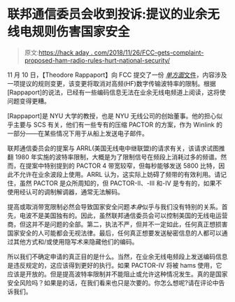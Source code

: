 # 联邦通信委员会收到投诉:提议的业余无线电规则伤害国家安全

> 原文:[https://hack aday . com/2018/11/26/FCC-gets-complaint-proposed-ham-radio-rules-hurt-national-security/](https://hackaday.com/2018/11/26/fcc-gets-complaint-proposed-ham-radio-rules-hurt-national-security/)

11 月 10 日，【Theodore Rappaport】向 FCC 提交了一份 [*单方面*文件](https://ecfsapi.fcc.gov/file/1111110314487/FCC%20EX%20PARTE%2016-239%20Eric%20Burger%20Nov%2011%202018.pdf)，内容涉及一项提议的规则变更，该变更将取消对高频(HF)数字传输波特率的限制。根据[Rappaport]的说法，已经有一些编码信息无法在业余无线电频道上阅读，这将使问题变得更糟。

[Rappaport]是 NYU 大学的教授，也是 NYU 无线公司的创始董事。他的担心似乎主要与 SCS 有关，他们有一些专有的压缩 PACTOR 的方案，作为 Winlink 的一部分——在某些情况下用于从船上发送电子邮件。

联邦通信委员会的提案与 ARRL(美国无线电中继联盟)的请求有关，该请求试图推翻 1980 年实施的波特率限制，大概是为了限制信号在频段上消耗过多的频谱。然而，在提案中特别提到的 PACTOR 4 带宽较窄，但每秒能够发送 5800 比特，因此不允许在业余波段上使用。ARRL 认为，这实际上妨碍了频带的有效利用。请记住，虽然 PACTOR 是众所周知的，但 PACTOR-II、-III 和-IV 是专有的，如果不使用经认可的调制解调器，通常无法解码。

提高或取消带宽限制必然会导致国家安全问题*本身*似乎与我们没有特别的关系。首先，电波不是美国独有的。因此，虽然联邦通信委员会可以控制美国的无线电运营商，但这并不是问题的全部。第二，执法不严，但并不一定如此，任何真正想损害国家安全的人可能都会无视法律。最后，任何真正想要发送秘密信息的人都可以通过其他方式和/或使用隐写术来隐藏他们的编码。

所以我们不确定申请的真正目的是什么。当然，在业余无线电频段上发送编码信息是违反规定的，这应该得到更好的执行。如果 PACTOR-IV 将被 hams 使用，它应该是开放的。但是提高波特率限制并不能阻止或允许这种情况发生。真的是国家安全风险吗？如果是的话，在我们看来也只是次要的。你怎么想呢?请在评论中告诉我们。